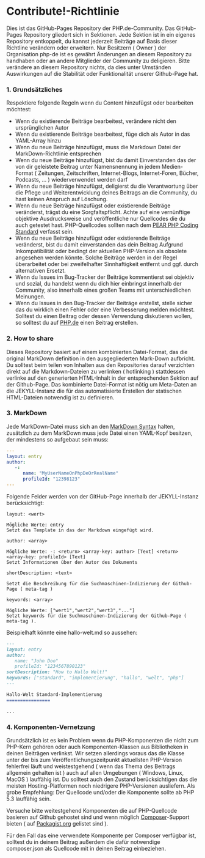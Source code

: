 Contribute!-Richtlinie
================

Dies ist das GitHub-Pages Repository der PHP.de-Community. 
Das GitHub-Pages Repository gliedert sich in Sektionen. 
Jede Sektion ist in ein eigenes Repository entkoppelt, du
kannst jederzeit Beiträge auf Basis dieser Richtline verändern
oder erweitern. Nur Besitzern ( Owner ) der Organisation php-de
ist es gewährt Änderungen an diesem Repository zu handhaben oder
an andere Mitglieder der Community zu deligieren. Bitte verändere
an diesem Repository nichts, da dies unter Umständen Auswirkungen
auf die Stabilität oder Funktionalität unserer Github-Page hat.

### 1. Grundsätzliches

Respektiere folgende Regeln wenn du Content hinzufügst oder bearbeiten möchtest:
* Wenn du existierende Beiträge bearbeitest, verändere nicht den ursprünglichen Autor
* Wenn du existierende Beiträge bearbeitest, füge dich als Autor in das YAML-Array hinzu
* Wenn du neue Beiträge hinzufügst, muss die Markdown Datei der MarkDown-Richtlinie entsprechen
* Wenn du neue Beiträge hinzufügst, bist du damit Einverstanden das der von dir geleistete Beitrag unter Namensnennung in jedem Medien-Format ( Zeitungen, Zeitschriften, Internet-Blogs, Internet-Foren, Bücher, Podcasts, ... ) wiederverwendet werden darf
* Wenn du neue Beiträge hinzufügst, deligierst du die Verantwortung über die Pflege und Weiterentwicklung deines Beitrags an die Community, du hast keinen Anspruch auf Löschung.
* Wenn du neue Beiträge hinzufügst oder existierende Beiträge veränderst, trägst du eine Sorgfaltspflicht. Achte auf eine vernünftige objektive Ausdrucksweise und veröffentliche nur Quellcodes die du auch getestet hast. PHP-Quellcodes sollten nach dem [PEAR PHP Coding Standard](http://pear.php.net/manual/de/standards.php) verfasst sein.
* Wenn du neue Beiträge hinzufügst oder existierende Beiträge veränderst, bist du damit einverstanden das dein Beitrag Aufgrund Inkompatibilität oder bedingt der aktuellen PHP-Version als obsolete angesehen werden könnte. Solche Beiträge werden in der Regel überarbeitet oder bei zweifelhafter Sinnhaftigkeit entfernt und ggf. durch alternativen Ersetzt.
* Wenn du Issues im Bug-Tracker der Beiträge kommentierst sei objektiv und sozial, du handelst wenn du dich hier einbringst innerhalb der Community, also innerhalb eines großen Teams mit unterschiedlichen Meinungen.
* Wenn du Issues in den Bug-Tracker der Beiträge erstellst, stelle sicher das du wirklich einen Fehler oder eine Verbesserung melden möchtest. Solltest du einen Beitrag oder dessen Verwendung diskutieren wollen, so solltest du auf [PHP.de](http://www.php.de) einen Beitrag erstellen.

### 2. How to share

Dieses Repository basiert auf einem kombinierten Datei-Format, 
das die original MarkDown definition in den ausgegliederten Mark-Down aufbricht.
Du solltest beim teilen von Inhalten aus den Repositories darauf verzichten direkt
auf die Markdown-Dateien zu verlinken ( hotlinking ) stattdessen verlinke auf den
generierten HTML-Inhalt in der entsprechenden Sektion auf der Github-Page.
Das kombinierte Datei-Format ist nötig um Meta-Daten an die JEKYLL-Instanz die für
das automatisierte Erstellen der statischen HTML-Dateien notwendig ist zu definieren.

### 3. MarkDown

Jede MarkDown-Datei muss sich an den [MarkDown Syntax](https://github.com/mojombo/github-flavored-markdown/issues/1)
halten, zusätzlich zu dem MarkDown muss jede Datei einen YAML-Kopf besitzen, der mindestens so aufgebaut sein muss:
```yaml
---
layout: entry
author:
   -:
      name: "MyUserNameOnPhpDeOrRealName"
      profileId: "12398123"
---
```
Folgende Felder werden von der GitHub-Page innerhalb der JEKYLL-Instanz berücksichtigt:
```
layout: <wert>

Mögliche Werte: entry
Setzt das Template in das der Markdown eingefügt wird.

author: <array>

Mögliche Werte: -: <return> <array-key: author> [Text] <return> <array-key: profileId> [Text]
Setzt Informationen über den Autor des Dokuments

shortDescription: <text>

Setzt die Beschreibung für die Suchmaschinen-Indizierung der Github-Page ( meta-tag )

keywords: <array>

Mögliche Werte: ["wert1","wert2","wert3","..."]
Setzt keywords für die Suchmaschinen-Indizierung der Github-Page ( meta-tag ).

```
Beispielhaft könnte eine hallo-welt.md so aussehen:
```markdown
---
layout: entry
author:
   name: "John Doo"
   profileId: "1234567890123"
sortDescription: "How to Hallo Welt!"
keywords: ["standard", "implementierung", "hallo", "welt", "php"]
---

Hallo-Welt Standard-Implementierung
================

...
```

### 4. Komponenten-Vernetzung

Grundsätzlich ist es kein Problem wenn du PHP-Komponenten die nicht zum PHP-Kern gehören 
oder auch Komponenten-Klassen aus Bibliotheken in deinen Beiträgen verlinkst. Wir setzen
allerdings voraus das die Klasse unter der bis zum Veröffentlichungszeitpunkt aktuellsten
PHP-Version fehlerfrei läuft und weistestgehend ( wenn das Thema des Beitrags allgemein gehalten ist )
auch auf allen Umgebungen ( Windows, Linux, MacOS ) lauffähig ist. Du solltest auch den Zustand
berücksichtigen das die meisten Hosting-Platformen noch niedrigere PHP-Versionen ausliefern.
Als grobe Empfehlung: Der Quellcode und/oder die Komponente sollte ab PHP 5.3 lauffähig sein.

Versuche bitte weitestgehend Komponenten die auf PHP-Quellcode basieren auf Github gehostet 
sind und wenn möglich [Composer](http://getcomposer.org)-Support bieten 
( auf [Packagist.org](http://packagist.org) gelistet sind ).

Für den Fall das eine verwendete Komponente per Composer verfügbar ist, solltest du in deinem Beitrag
außerdem die dafür notwendige composer.json als Quellcode mit in deinen Beitrag einbeziehen.
